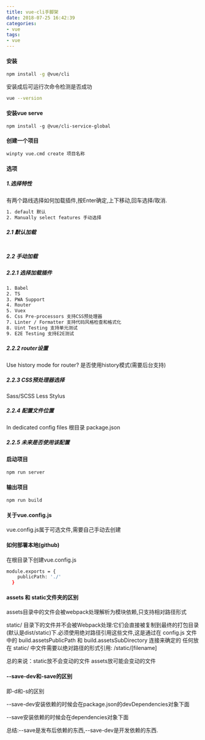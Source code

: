 ```yaml
---
title: vue-cli手脚架
date: 2018-07-25 16:42:39
categories:
- vue
tags:
- vue
---
```

#### 安装

``` bash
npm install -g @vue/cli
```

安装成后可运行次命令检测是否成功

``` bash
vue --version
```

#### 安装vue serve

```
npm install -g @vue/cli-service-global
```

#### 创建一个项目
``` bash
winpty vue.cmd create 项目名称
```

#### 选项

##### 1.选择特性
有两个路线选择如何加载插件,按Enter确定,上下移动,回车选择/取消.

``` bash
1. default 默认
2. Manually select features 手动选择
```

##### 2.1 默认加载
``` bash
```
 
##### 2.2 手动加载

##### 2.2.1 选择加载插件
``` bash
1. Babel
2. TS
3. PWA Support
4. Router
5. Vuex
6. Css Pre-processors 支持CSS预处理器
7. Linter / Formatter 支持代码风格检查和格式化
8. Uint Testing 支持单元测试
9. E2E Testing 支持E2E测试
```
##### 2.2.2 router设置

Use history mode for router?
是否使用history模式(需要后台支持)

##### 2.2.3 CSS预处理器选择

Sass/SCSS
Less
Stylus

##### 2.2.4 配置文件位置

In dedicated config files 根目录
package.json

##### 2.2.5 未来是否使用该配置


#### 启动项目
``` bash
npm run server
```

#### 输出项目
``` bash
npm run build
```

#### 关于vue.config.js

vue.config.js属于可选文件,需要自己手动去创建

#### 如何部署本地(github)

在根目录下创建vue.config.js

``` bash
module.exports = {
    publicPath: './'
  }
```

#### assets 和 static文件夹的区别

assets目录中的文件会被webpack处理解析为模块依赖,只支持相对路径形式

static/ 目录下的文件并不会被Webpack处理:它们会直接被复制到最终的打包目录(默认是dist/static)下.必须使用绝对路径引用这些文件,这是通过在 config.js 文件中的 build.assetsPublicPath 和 build.assetsSubDirectory 连接来确定的
任何放在 static/ 中文件需要以绝对路径的形式引用: /static/[filename]

总的来说：static放不会变动的文件 assets放可能会变动的文件

#### --save-dev和-save的区别
即-d和-s的区别

--save-dev安装依赖的时候会在package.json的devDependencies对象下面

--save安装依赖的时候会在dependencies对象下面

总结:--save是发布后依赖的东西,--save-dev是开发依赖的东西.